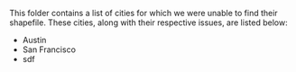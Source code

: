 This folder contains a list of cities for which we were unable to find their shapefile. These cities, along with their respective issues, are listed below: 

- Austin
- San Francisco
-   sdf
